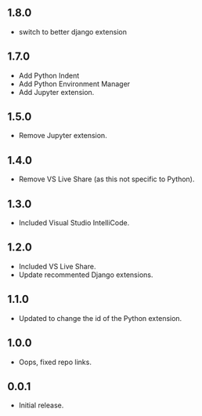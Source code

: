 ## 1.8.0

- switch to better django extension

## 1.7.0

- Add Python Indent
- Add Python Environment Manager
- Add Jupyter extension.

## 1.5.0

- Remove Jupyter extension.

## 1.4.0

- Remove VS Live Share (as this not specific to Python).

## 1.3.0

- Included Visual Studio IntelliCode.

## 1.2.0

- Included VS Live Share.
- Update recommented Django extensions.

## 1.1.0

- Updated to change the id of the Python extension.

## 1.0.0

- Oops, fixed repo links.

## 0.0.1

- Initial release.
